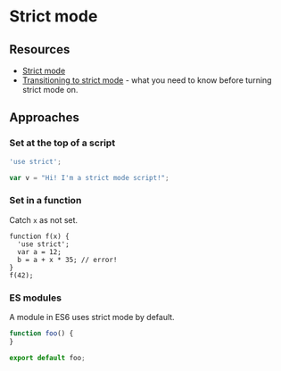 # Strict mode

## Resources

- [Strict mode](https://developer.mozilla.org/en-US/docs/Web/JavaScript/Reference/Strict_mode)
- [Transitioning to strict mode](https://developer.mozilla.org/en-US/docs/Web/JavaScript/Reference/Strict_mode/Transitioning_to_strict_mode) - what you need to know before turning strict mode on.


## Approaches

### Set at the top of a script

```javascript
'use strict';

var v = "Hi! I'm a strict mode script!";
```

### Set in a function

Catch `x` as not set.

```javacsript
function f(x) {
  'use strict';
  var a = 12;
  b = a + x * 35; // error!
}
f(42);
```

### ES modules

A module in ES6 uses strict mode by default.

```javascript
function foo() {
}

export default foo;
```
